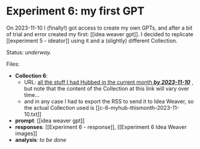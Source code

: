 # Experiment 6: my first GPT

On 2023-11-10 I (finally!) got access to create my own GPTs, and after a bit of trial and error created my first: [[idea weaver gpt]]. I decided to replicate [[experiment 5 - ideator]] using it and a (slightly) different Collection. 

Status: *underway.*

Files:

* **Collection 6**: 
	* URL: [all the stuff I had Hubbed in the current month ***by 2023-11-10***](https://myhub.ai/@mathewlowry/?quality=all&types=like&types=do&types=think&timeframe=this_month) , but note that the content of the Collection at this link will vary over time...
	* and in any case I had to export the RSS to send it to Idea Weaver, so the actual Collection used is [[c-6-myhub-thismonth-2023-11-10.txt]] 
* **prompt**: [[idea weaver gpt]]
* **responses**: [[Experiment 6 - response]], [[Experiment 6 Idea Weaver images]] 
* **analysis**:  *to be done*